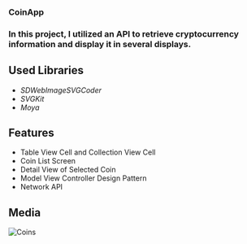 ### CoinApp

### In this project, I utilized an API to retrieve cryptocurrency information and display it in several displays.

## Used Libraries
- *_SDWebImageSVGCoder_*
- *_SVGKit_*
- *_Moya_*

## Features

- Table View Cell and Collection View Cell
- Coin List Screen
- Detail View of Selected Coin
- Model View Controller Design Pattern
- Network API


## Media

![Coins](https://user-images.githubusercontent.com/96817224/159019680-b9d04cce-1a45-4e4f-80bb-aca50d5d766c.gif)

